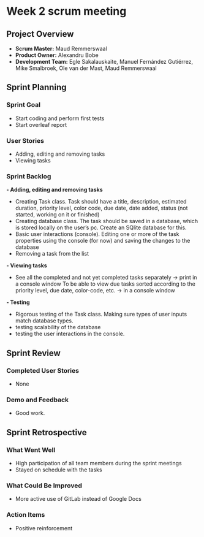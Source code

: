 # Week 2 scrum meeting

## Project Overview

- **Scrum Master:** Maud Remmerswaal
- **Product Owner:** Alexandru Bobe
- **Development Team:** Egle Sakalauskaite, Manuel Fernández Gutiérrez, Mike Smalbroek, Ole van der Mast, Maud Remmerswaal

## Sprint Planning

### Sprint Goal

- Start coding and perform first tests
- Start overleaf report

### User Stories

- Adding, editing and removing tasks
- Viewing tasks

### Sprint Backlog

**- Adding, editing and removing tasks**
- Creating Task class. Task should have a title, description, estimated duration, priority level, color code, due date, date added, status (not started, working on it or finished)
- Creating database class. The task should be saved in a database, which is stored locally on the user’s pc. Create an SQlite database for this.
- Basic user interactions (console). Editing one or more of the task properties using the console (for now) and saving the changes to the database
- Removing a task from the list

**- Viewing tasks**
- See all the completed and not yet completed tasks separately -> print in a console window
To be able to view due tasks sorted according to the priority level, due date, color-code, etc. -> in a console window

**- Testing**
- Rigorous testing of the Task class. Making sure types of user inputs match database types. 
- testing scalability of the database
- testing the user interactions in the console. 



## Sprint Review

### Completed User Stories

- None

### Demo and Feedback

- Good work.

## Sprint Retrospective

### What Went Well

- High participation of all team members during the sprint meetings
- Stayed on schedule with the tasks

### What Could Be Improved

- More active use of GitLab instead of Google Docs

### Action Items

- Positive reinforcement

